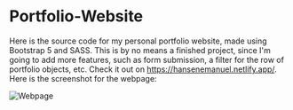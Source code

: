 # Portfolio-Website
Here is the source code for my personal portfolio website, made using Bootstrap 5 and SASS. This is by no means a finished project, since I'm going to add more features, such as form submission, a filter for the row of portfolio objects, etc. Check it out on https://hansenemanuel.netlify.app/. Here is the screenshot for the webpage:

![Webpage](/assets/portfolio_website.jpg)
